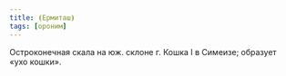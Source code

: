 ```yaml
---
title: ⦗Ермиташ⦘
tags: [ороним]
---
```


Остроконечная скала на юж. склоне г. Кошка I в Симеизе; образует «ухо кошки».
